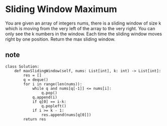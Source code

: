# Sliding Window Maximum

You are given an array of integers nums, there is a sliding window of size k which is moving from the very left of the array to the very right. You can only see the k numbers in the window. Each time the sliding window moves right by one position.
Return the max sliding window.


## note

```
class Solution:
    def maxSlidingWindow(self, nums: List[int], k: int) -> List[int]:
        res = []
        q = deque()
        for i in range(len(nums)):
            while q and nums[q[-1]] <= nums[i]:
                q.pop()
            q.append(i)
            if q[0] == i-k:
                q.popleft()
            if i >= k - 1:
                res.append(nums[q[0]])
        return res
```

